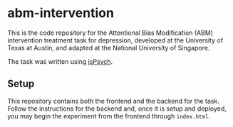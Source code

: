 # abm-intervention

This is the code repository for the Attentional Bias Modification (ABM) intervention treatment task for depression, developed at the University of Texas at Austin, and adapted at the National University of Singapore. 

The task was written using [jsPsych](https://www.jspsych.org/7.3/).

## Setup

This repository contains both the frontend and the backend for the task. Follow the instructions for the backend and, once it is setup and deployed, you may begin the experiment from the frontend through `index.html`.
